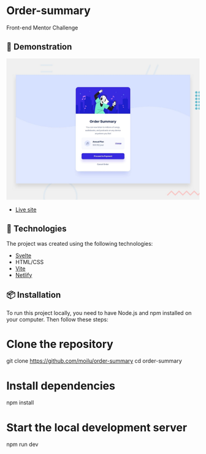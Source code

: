 # Order-summary

Front-end Mentor Challenge

## 🚀 Demonstration

![Preview site](/src/assets/desktop-preview.jpg?raw=true)

- [Live site](https://6495e0c994575166cc2e24ac--lovely-genie-b333fc.netlify.app/)

## 🧰 Technologies

The project was created using the following technologies:

- [Svelte](https://svelte.dev/)
- HTML/CSS
- [Vite](https://vitejs.dev/)
- [Netlify](https://www.netlify.com/)

## 📦 Installation

To run this project locally, you need to have Node.js and npm installed on your computer. Then follow these steps:

# Clone the repository

git clone https://github.com/moilu/order-summary
cd order-summary

# Install dependencies

npm install

# Start the local development server

npm run dev
